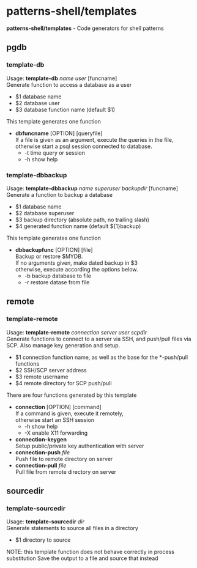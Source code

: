# patterns-shell/templates

**patterns-shell/templates** - Code generators for shell patterns

## pgdb
### template-db
Usage: **template-db** *name* *user* [funcname]  
Generate function to access a database as a user  
  * $1 database name
  * $2 database user
  * $3 database function name (default $1)

This template generates one function
  * **dbfuncname** [OPTION] [queryfile]  
    If a file is given as an argument, execute the queries in the file,  
    otherwise start a psql session connected to database.
    * -t time query or session
    * -h show help  


### template-dbbackup
Usage: **template-dbbackup** *name* *superuser* *backupdir* [funcname]  
Generate a function to backup a database  
  * $1 database name
  * $2 database superuser
  * $3 backup directory (absolute path, no trailing slash)
  * $4 generated function name (default ${1}backup)

This template generates one function
  * **dbbackupfunc** [OPTION] [file]  
    Backup or restore $MYDB.  
    If no arguments given, make dated backup in $3  
    otherwise, execute according the options below.  
    * -b backup database to file
    * -r restore datase from file

## remote
### template-remote
Usage: **template-remote** *connection* *server* *user* *scpdir*  
Generate functions to connect to a server via SSH, and push/pull files via SCP.  Also manage key generation and setup.  
* $1 connection function name, as well as the base for the \*-push/pull functions
* $2 SSH/SCP server address
* $3 remote username
* $4 remote directory for SCP push/pull

There are four functions generated by this template
  * **connection** [OPTION] [command]  
    If a command is given, execute it remotely,  
    otherwise start an SSH session
    * -h show help
    * -X enable X11 forwarding
  * **connection-keygen**  
    Setup public/private key authentication with server
  * **connection-push** *file*  
    Push file to remote directory on server
  * **connection-pull** *file*  
    Pull file from remote directory on server


## sourcedir
### template-sourcedir
Usage: **template-sourcedir** *dir*  
Generate statements to source all files in a directory  
* $1 directory to source

NOTE: this template function does not behave correctly in process substitution
Save the output to a file and source that instead
